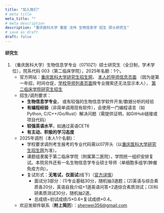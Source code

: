 ```yaml
---
title: "加入我们"
# meta title
meta_title: ""
# meta description
description: "重庆医科大学 重医 沈伟 生物信息学 招生 硕士研究生"
# save as draft
draft: false
---
```


#### 研究生

1. （重庆医科大学）生物信息学专业（0710Z1）硕士研究生（全日制，学术学位），院系代码 003（第二临床学院），2025年名额：1个。
   - 官方网站：[重庆医科大学研究生招生网](https://yjszs.cqmu.edu.cn/)，
   [本人的导师信息页面](https://gs.cqmu.edu.cn/Gmis/dsfc/dsfcgrxx/107AAA2E3CACAF7FB9B82831D07B50FF)
   （因为是第一年招，时间仓促，[学校导师列表页面](https://gs.cqmu.edu.cn/Gmis/dsfc/dsfc_yx)按专业搜索还无法显示本人），
   [第二临床学院研究生招生](https://www.sahcqmu.com/index.php?c=category&id=64)
   - 招生/调剂要求：
      - **生物信息学专业**， 或有较强的生物信息学软件开发/数据分析的经验
      - **有编程经验**（非简单调用现有软件），会使用一门编程语言（如Python, C/C++/Go/Rust）解决问题（需提供证明，如GitHub链接或项目代码）
      - **较强英语水平**，如通过英语CET6
      - **有主动、积极的学习态度**
   - 2025年调剂（本人1个名额)：
      - 学校要求调剂考生报考的专业代码需以07开头（以[重庆医科大学研究生招生网](https://yjszs.cqmu.edu.cn/)为准）。
      - 课题组隶属于第二临床学院（附属第二医院），学院统一组织安排复试。本院另外还有一名生物信息学专业硕士导师（单细胞多组学/肿瘤免疫方向）。
      - 复试形式：**无笔试，仅面试**(线下)（[官方详情](https://www.sahcqmu.com/index.php）?c=show&id=20532)）
         - 面试分3部分：(1)专业基础30分，随机抽3道题；(2)英语与综合素质各20分，英语自我介绍+1道英语问答+2道综合素质测试；(3)科研素质测试30分，随机抽2道。
         - 总成绩=初试成绩/5×0.6+复试成绩×0.4。
   - 欢迎发邮件联系（**附上简历**）：shenwei356@gmail.com
